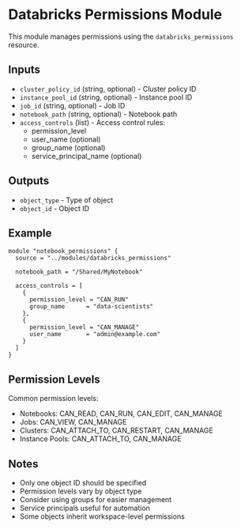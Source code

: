 # Databricks Permissions Module

This module manages permissions using the `databricks_permissions` resource.

## Inputs

- `cluster_policy_id` (string, optional) - Cluster policy ID
- `instance_pool_id` (string, optional) - Instance pool ID
- `job_id` (string, optional) - Job ID
- `notebook_path` (string, optional) - Notebook path
- `access_controls` (list) - Access control rules:
  - permission_level
  - user_name (optional)
  - group_name (optional)
  - service_principal_name (optional)

## Outputs

- `object_type` - Type of object
- `object_id` - Object ID

## Example

```hcl
module "notebook_permissions" {
  source = "../modules/databricks_permissions"
  
  notebook_path = "/Shared/MyNotebook"
  
  access_controls = [
    {
      permission_level = "CAN_RUN"
      group_name      = "data-scientists"
    },
    {
      permission_level = "CAN_MANAGE"
      user_name       = "admin@example.com"
    }
  ]
}
```

## Permission Levels

Common permission levels:
- Notebooks: CAN_READ, CAN_RUN, CAN_EDIT, CAN_MANAGE
- Jobs: CAN_VIEW, CAN_MANAGE
- Clusters: CAN_ATTACH_TO, CAN_RESTART, CAN_MANAGE
- Instance Pools: CAN_ATTACH_TO, CAN_MANAGE

## Notes

- Only one object ID should be specified
- Permission levels vary by object type
- Consider using groups for easier management
- Service principals useful for automation
- Some objects inherit workspace-level permissions